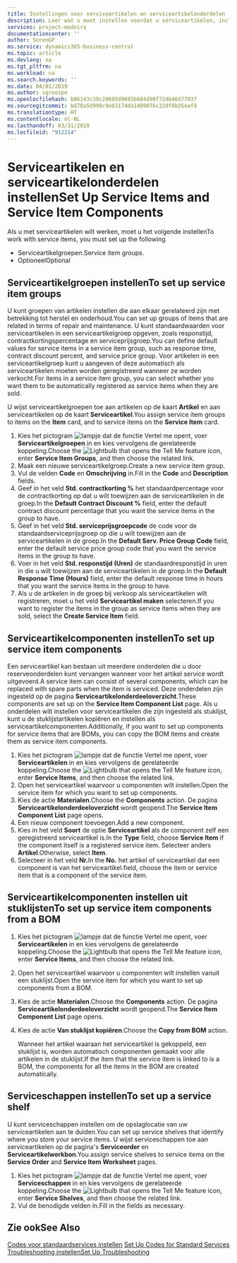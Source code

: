 ```yaml
---
title: Instellingen voor serviceartikelen en serviceartikelonderdelen | Microsoft Docs
description: Leer wat u moet instellen voordat u serviceartikelen, inclusief standaardwaarden voor onder andere de responstijd, het contractkortingspercentage en de serviceprijsgroep, kunt gebruiken.
services: project-madeira
documentationcenter: ''
author: SorenGP
ms.service: dynamics365-business-central
ms.topic: article
ms.devlang: na
ms.tgt_pltfrm: na
ms.workload: na
ms.search.keywords: ''
ms.date: 04/01/2019
ms.author: sgroespe
ms.openlocfilehash: b86143c39c20605d9695b684d90f72d646d77937
ms.sourcegitcommit: bd78a5d990c9e83174da1409076c22df8b35eafd
ms.translationtype: HT
ms.contentlocale: nl-NL
ms.lasthandoff: 03/31/2019
ms.locfileid: "912214"
---
```

# <a name="set-up-service-items-and-service-item-components"></a><span data-ttu-id="c1ed8-103">Serviceartikelen en serviceartikelonderdelen instellen</span><span class="sxs-lookup"><span data-stu-id="c1ed8-103">Set Up Service Items and Service Item Components</span></span>
<span data-ttu-id="c1ed8-104">Als u met serviceartikelen wilt werken, moet u het volgende instellen</span><span class="sxs-lookup"><span data-stu-id="c1ed8-104">To work with service items, you must set up the following</span></span>

* <span data-ttu-id="c1ed8-105">Serviceartikelgroepen.</span><span class="sxs-lookup"><span data-stu-id="c1ed8-105">Service item groups.</span></span>
* <span data-ttu-id="c1ed8-106">Optioneel</span><span class="sxs-lookup"><span data-stu-id="c1ed8-106">Optional</span></span>

## <a name="to-set-up-service-item-groups"></a><span data-ttu-id="c1ed8-107">Serviceartikelgroepen instellen</span><span class="sxs-lookup"><span data-stu-id="c1ed8-107">To set up service item groups</span></span>
<span data-ttu-id="c1ed8-108">U kunt groepen van artikelen instellen die aan elkaar gerelateerd zijn met betrekking tot herstel en onderhoud.</span><span class="sxs-lookup"><span data-stu-id="c1ed8-108">You can set up groups of items that are related in terms of repair and maintenance.</span></span> <span data-ttu-id="c1ed8-109">U kunt standaardwaarden voor serviceartikelen in een serviceartikelgroep opgeven, zoals responstijd, contractkortingspercentage en serviceprijsgroep.</span><span class="sxs-lookup"><span data-stu-id="c1ed8-109">You can define default values for service items in a service item group, such as response time, contract discount percent, and service price group.</span></span> <span data-ttu-id="c1ed8-110">Voor artikelen in een serviceartikelgroep kunt u aangeven of deze automatisch als serviceartikelen moeten worden geregistreerd wanneer ze worden verkocht.</span><span class="sxs-lookup"><span data-stu-id="c1ed8-110">For items in a service item group, you can select whether you want them to be automatically registered as service items when they are sold.</span></span>  

<span data-ttu-id="c1ed8-111">U wijst serviceartikelgroepen toe aan artikelen op de kaart **Artikel** en aan serviceartikelen op de kaart **Serviceartikel**.</span><span class="sxs-lookup"><span data-stu-id="c1ed8-111">You assign service item groups to items on the **Item** card, and to service items on the **Service Item** card.</span></span>  

1. <span data-ttu-id="c1ed8-112">Kies het pictogram ![lampje dat de functie Vertel me opent](media/ui-search/search_small.png "Vertel me wat u wilt doen"), voer **Serviceartikelgroepen** in en kies vervolgens de gerelateerde koppeling.</span><span class="sxs-lookup"><span data-stu-id="c1ed8-112">Choose the ![Lightbulb that opens the Tell Me feature](media/ui-search/search_small.png "Tell me what you want to do") icon, enter **Service Item Groups**, and then choose the related link.</span></span>  
2. <span data-ttu-id="c1ed8-113">Maak een nieuwe serviceartikelgroep.</span><span class="sxs-lookup"><span data-stu-id="c1ed8-113">Create a new service item group.</span></span>  
3. <span data-ttu-id="c1ed8-114">Vul de velden **Code** en **Omschrijving** in.</span><span class="sxs-lookup"><span data-stu-id="c1ed8-114">Fill in the **Code** and **Description** fields.</span></span>  
4. <span data-ttu-id="c1ed8-115">Geef in het veld **Std. contractkorting %** het standaardpercentage voor de contractkorting op dat u wilt toewijzen aan de serviceartikelen in de groep.</span><span class="sxs-lookup"><span data-stu-id="c1ed8-115">In the **Default Contract Discount %** field, enter the default contract discount percentage that you want the service items in the group to have.</span></span>  
5. <span data-ttu-id="c1ed8-116">Geef in het veld **Std. serviceprijsgroepcode** de code voor de standaardserviceprijsgroep op die u wilt toewijzen aan de serviceartikelen in de groep.</span><span class="sxs-lookup"><span data-stu-id="c1ed8-116">In the **Default Serv. Price Group Code** field, enter the default service price group code that you want the service items in the group to have.</span></span>  
6. <span data-ttu-id="c1ed8-117">Voer in het veld **Std. responstijd (Uren)** de standaardresponstijd in uren in die u wilt toewijzen aan de serviceartikelen in de groep.</span><span class="sxs-lookup"><span data-stu-id="c1ed8-117">In the **Default Response Time (Hours)** field, enter the default response time in hours that you want the service items in the group to have.</span></span>  
7. <span data-ttu-id="c1ed8-118">Als u de artikelen in de groep bij verkoop als serviceartikelen wilt registreren, moet u het veld **Serviceartikel maken** selecteren.</span><span class="sxs-lookup"><span data-stu-id="c1ed8-118">If you want to register the items in the group as service items when they are sold, select the **Create Service Item** field.</span></span>  

## <a name="to-set-up-service-item-components"></a><span data-ttu-id="c1ed8-119">Serviceartikelcomponenten instellen</span><span class="sxs-lookup"><span data-stu-id="c1ed8-119">To set up service item components</span></span>
<span data-ttu-id="c1ed8-120">Een serviceartikel kan bestaan uit meerdere onderdelen die u door reserveonderdelen kunt vervangen wanneer voor het artikel service wordt uitgevoerd.</span><span class="sxs-lookup"><span data-stu-id="c1ed8-120">A service item can consist of several components, which can be replaced with spare parts when the item is serviced.</span></span> <span data-ttu-id="c1ed8-121">Deze onderdelen zijn ingesteld op de pagina **Serviceartikelonderdeeloverzicht**.</span><span class="sxs-lookup"><span data-stu-id="c1ed8-121">These components are set up on the **Service Item Component List** page.</span></span> <span data-ttu-id="c1ed8-122">Als u onderdelen wilt instellen voor serviceartikelen die zijn ingesteld als stuklijst, kunt u de stuklijstartikelen kopiëren en instellen als serviceartikelcomponenten.</span><span class="sxs-lookup"><span data-stu-id="c1ed8-122">Additionally, if you want to set up components for service items that are BOMs, you can copy the BOM items and create them as service item components.</span></span>

1. <span data-ttu-id="c1ed8-123">Kies het pictogram ![lampje dat de functie Vertel me opent](media/ui-search/search_small.png "Vertel me wat u wilt doen"), voer **Serviceartikelen** in en kies vervolgens de gerelateerde koppeling.</span><span class="sxs-lookup"><span data-stu-id="c1ed8-123">Choose the ![Lightbulb that opens the Tell Me feature](media/ui-search/search_small.png "Tell me what you want to do") icon, enter **Service Items**, and then choose the related link.</span></span>
2. <span data-ttu-id="c1ed8-124">Open het serviceartikel waarvoor u componenten wilt instellen.</span><span class="sxs-lookup"><span data-stu-id="c1ed8-124">Open the service item for which you want to set up components.</span></span>  
3. <span data-ttu-id="c1ed8-125">Kies de actie **Materialen**.</span><span class="sxs-lookup"><span data-stu-id="c1ed8-125">Choose the **Components** action.</span></span> <span data-ttu-id="c1ed8-126">De pagina **Serviceartikelonderdeeloverzicht** wordt geopend.</span><span class="sxs-lookup"><span data-stu-id="c1ed8-126">The **Service Item Component List** page opens.</span></span>  
4. <span data-ttu-id="c1ed8-127">Een nieuw component toevoegen.</span><span class="sxs-lookup"><span data-stu-id="c1ed8-127">Add a new component.</span></span>  
5. <span data-ttu-id="c1ed8-128">Kies in het veld **Soort** de optie **Serviceartikel** als de component zelf een geregistreerd serviceartikel is.</span><span class="sxs-lookup"><span data-stu-id="c1ed8-128">In the **Type** field, choose **Service Item** if the component itself is a registered service item.</span></span> <span data-ttu-id="c1ed8-129">Selecteer anders **Artikel**.</span><span class="sxs-lookup"><span data-stu-id="c1ed8-129">Otherwise, select **Item**.</span></span>  
6. <span data-ttu-id="c1ed8-130">Selecteer in het veld **Nr.**</span><span class="sxs-lookup"><span data-stu-id="c1ed8-130">In the **No.**</span></span> <span data-ttu-id="c1ed8-131">het artikel of serviceartikel dat een component is van het serviceartikel.</span><span class="sxs-lookup"><span data-stu-id="c1ed8-131">field, choose the item or service item that is a component of the service item.</span></span>  

## <a name="to-set-up-service-item-components-from-a-bom"></a><span data-ttu-id="c1ed8-132">Serviceartikelcomponenten instellen uit stuklijsten</span><span class="sxs-lookup"><span data-stu-id="c1ed8-132">To set up service item components from a BOM</span></span>
1.  <span data-ttu-id="c1ed8-133">Kies het pictogram ![lampje dat de functie Vertel me opent](media/ui-search/search_small.png "Vertel me wat u wilt doen"), voer **Serviceartikelen** in en kies vervolgens de gerelateerde koppeling.</span><span class="sxs-lookup"><span data-stu-id="c1ed8-133">Choose the ![Lightbulb that opens the Tell Me feature](media/ui-search/search_small.png "Tell me what you want to do") icon, enter **Service Items**, and then choose the related link.</span></span>  
2. <span data-ttu-id="c1ed8-134">Open het serviceartikel waarvoor u componenten wilt instellen vanuit een stuklijst.</span><span class="sxs-lookup"><span data-stu-id="c1ed8-134">Open the service item for which you want to set up components from a BOM.</span></span>  
3. <span data-ttu-id="c1ed8-135">Kies de actie **Materialen**.</span><span class="sxs-lookup"><span data-stu-id="c1ed8-135">Choose the **Components** action.</span></span> <span data-ttu-id="c1ed8-136">De pagina **Serviceartikelonderdeeloverzicht** wordt geopend.</span><span class="sxs-lookup"><span data-stu-id="c1ed8-136">The **Service Item Component List** page opens.</span></span>  
4. <span data-ttu-id="c1ed8-137">Kies de actie **Van stuklijst kopiëren**.</span><span class="sxs-lookup"><span data-stu-id="c1ed8-137">Choose the **Copy from BOM** action.</span></span>  

    <span data-ttu-id="c1ed8-138">Wanneer het artikel waaraan het serviceartikel is gekoppeld, een stuklijst is, worden automatisch componenten gemaakt voor alle artikelen in de stuklijst.</span><span class="sxs-lookup"><span data-stu-id="c1ed8-138">If the item that the service item is linked to is a BOM, the components for all the items in the BOM are created automatically.</span></span>  

## <a name="to-set-up-a-service-shelf"></a><span data-ttu-id="c1ed8-139">Serviceschappen instellen</span><span class="sxs-lookup"><span data-stu-id="c1ed8-139">To set up a service shelf</span></span>
<span data-ttu-id="c1ed8-140">U kunt serviceschappen instellen om de opslaglocatie van uw serviceartikelen aan te duiden.</span><span class="sxs-lookup"><span data-stu-id="c1ed8-140">You can set up service shelves that identify where you store your service items.</span></span> <span data-ttu-id="c1ed8-141">U wijst serviceschappen toe aan serviceartikelen op de pagina's **Serviceorder** en **Serviceartikelwerkbon**.</span><span class="sxs-lookup"><span data-stu-id="c1ed8-141">You assign service shelves to service items on the **Service Order** and **Service Item Worksheet** pages.</span></span>  

1. <span data-ttu-id="c1ed8-142">Kies het pictogram ![lampje dat de functie Vertel me opent](media/ui-search/search_small.png "Vertel me wat u wilt doen"), voer **Serviceschappen** in en kies vervolgens de gerelateerde koppeling.</span><span class="sxs-lookup"><span data-stu-id="c1ed8-142">Choose the ![Lightbulb that opens the Tell Me feature](media/ui-search/search_small.png "Tell me what you want to do") icon, enter **Service Shelves**, and then choose the related link.</span></span>
2. <span data-ttu-id="c1ed8-143">Vul de benodigde velden in.</span><span class="sxs-lookup"><span data-stu-id="c1ed8-143">Fill in the fields as necessary.</span></span>

## <a name="see-also"></a><span data-ttu-id="c1ed8-144">Zie ook</span><span class="sxs-lookup"><span data-stu-id="c1ed8-144">See Also</span></span>
<span data-ttu-id="c1ed8-145">[Codes voor standaardservices instellen](service-how-setup-service-coding.md) </span><span class="sxs-lookup"><span data-stu-id="c1ed8-145">[Set Up Codes for Standard Services](service-how-setup-service-coding.md) </span></span>  
[<span data-ttu-id="c1ed8-146">Troubleshooting instellen</span><span class="sxs-lookup"><span data-stu-id="c1ed8-146">Set Up Troubleshooting</span></span>](service-how-setup-troubleshooting.md)
